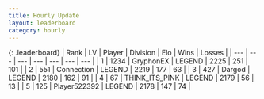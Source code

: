 ```yaml
---
title: Hourly Update
layout: leaderboard
category: hourly
---
```


{: .leaderboard}
| Rank | LV | Player | Division | Elo | Wins | Losses |
| --- | --- | --- | --- | --- | --- | --- |
| <span data-change="0">1</span> | 1234 | <span title="ID: 315148">GryphonEX</span> | LEGEND | <span data-change="0">2225</span> | <span data-change="0">251</span> | <span data-change="0">101</span> |
| <span data-change="0">2</span> | 551 | <span title="ID: 539711">Connection</span> | LEGEND | <span data-change="0">2219</span> | <span data-change="0">177</span> | <span data-change="0">63</span> |
| <span data-change="0">3</span> | 427 | <span title="ID: 492528">Dargod</span> | LEGEND | <span data-change="0">2180</span> | <span data-change="0">162</span> | <span data-change="0">91</span> |
| <span data-change="0">4</span> | 67 | <span title="ID: 528133">THINK_ITS_PINK</span> | LEGEND | <span data-change="0">2179</span> | <span data-change="0">56</span> | <span data-change="0">13</span> |
| <span data-change="0">5</span> | 125 | <span title="ID: 522392">Player522392</span> | LEGEND | <span data-change="0">2178</span> | <span data-change="0">147</span> | <span data-change="0">74</span> |